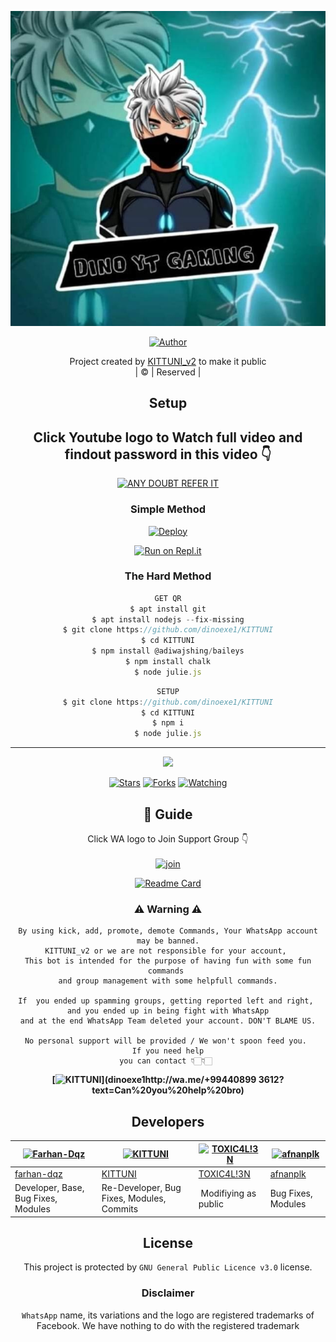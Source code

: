 <div align="center">

 </a>
</p>
<div align="center">
  <p align="center">
<img src=KITTUNI.jpg>
</p>
  <p align="center">
<a href="https://github.com/cyberchekuthan"><img title="Author" src="https://img.shields.io/badge/Author-Amal-cyberchekuthan/KITTUNI_v2?color=blue&style=for-the-badge&logo=whatsapp"></a>
</p>
</div>
<p align="center">
Project created by <a href="https://github.com/cyberchekuthan">KITTUNI_v2</a> to make it public
    <br>
       | © |
        Reserved |
    <br> 
</p>

## Setup
<div align="center"> 


## Click Youtube logo to Watch full video and findout password in this video 👇

 [![ANY DOUBT REFER IT](https://www.linkpicture.com/q/YouTube-Logo-700x394.png)](https://youtu.be/5MKycJxmA4c)


  ### Simple Method
  
[![Deploy](https://www.herokucdn.com/deploy/button.svg)](https://heroku.com/deploy?template=https://github.com/dinoexe1/KITTUNI.git)



  
[![Run on Repl.it](https://repl.it/badge/github/quiec/whatsAlfa)](https://replit.com/@KITTUNI/KITTUNI)
  
### The Hard Method
```js
GET QR
$ apt install git
$ apt install nodejs --fix-missing
$ git clone https://github.com/dinoexe1/KITTUNI
$ cd KITTUNI
$ npm install @adiwajshing/baileys
$ npm install chalk
$ node julie.js
```
      
```js
SETUP
$ git clone https://github.com/dinoexe1/KITTUNI
$ cd KITTUNI
$ npm i
$ node julie.js
```

----

  <p align="center">
  <a href="httsp://github.com/dinoexe1/KITTUNI">
    
<a href="https://github.com/dinoexe1/followers">
<img src="https://img.shields.io/github/repo-size/cyberchekuthan/KITTUNI_v2?color=green&label=Repo%20total%20size&style=plastic">
<p align="center">
<a href="https://github.com/dinoexe1/followers"
<img title="Followers" src="https://img.shields.io/github/followers/dinoexe1?color=blue&style=flat-square"></a>
<a href="https://github.com/dinoexe1/KITTUNI/stargazers/"><img title="Stars" src="https://img.shields.io/github/stars/dinoexe1/KITTUNI?color=blue&style=flat-square"></a>
<a href="https://github.com/dinoexe1/KITTUNI/network/members"><img title="Forks" src="https://img.shields.io/github/forks/dinoexe1/KITTUNI?color=blue&style=flat-square"></a>
<a href="https://github.com/dinoexe1/KITTUNI/watchers"><img title="Watching" src="https://img.shields.io/github/watchers/dinoexe1/KITTUNI?label=Watchers&color=blue&style=flat-square"></a>
</p>

## 📢 Guide
Click WA logo to Join Support Group 👇
    <br>
<br>
  [![join](https://github.com/Alien-alfa/PublicBot/blob/main/wlogo.svg.png)](https://chat.whatsapp.com/CbRlEux876XFsWQfIlOKty)
  <div align="center">
       
  [![Readme Card](https://github-readme-stats.vercel.app/api/pin/?username=dinoexe1&repo=KITTUNI&theme=nightowl)](https://github.com/dinoexe1/KITTUNI)
  </div>
    
### ⚠ Warning ⚠

```
By using kick, add, promote, demote Commands, Your WhatsApp account may be banned.
KITTUNI_v2 or we are not responsible for your account, 
This bot is intended for the purpose of having fun with some fun commands 
and group management with some helpfull commands.

If  you ended up spamming groups, getting reported left and right, 
and you ended up in being fight with WhatsApp
and at the end WhatsApp Team deleted your account. DON'T BLAME US.

No personal support will be provided / We won't spoon feed you. 
If you need help
you can contact 👇🏻👇🏻 
```
**[![KITTUNI](https://www.linkpicture.com/q/WHTSPP-LOGO.png)](dinoexe1http://wa.me/+99440899 3612?text=Can%20you%20help%20bro)**

## Developers
  <div align="center">
    
  [![Farhan-Dqz](https://github.com/farhan-dqz.png?size=100)](https://github.com/farhan-dqz) | [![KITTUNI](https://github.com/dinoexe1.png?size=100)](https://github.com/dinoexe1) |  [![TOXIC4L!3N](https://github.com/Alien-alfa.png?size=100)](https://github.com/AI-VIKI) | [![afnanplk](https://github.com/afnanplk.png?size=100)](https://github.com/afnanplk) 
----|----|----|----
[farhan-dqz](https://github.com/farhan-dqz) | [KITTUNI](https://github.com/dinoexe1) | [TOXIC4L!3N](https://github.com/AI-VIKI) | [afnanplk](https://github.com/afnanplk) 
Developer, Base, Bug Fixes, Modules| Re-Developer, Bug Fixes, Modules, Commits |  Modifiying  as   public | Bug Fixes, Modules 
  </div>
    


## License
This project is protected by `GNU General Public Licence v3.0` license.

### Disclaimer
`WhatsApp` name, its variations and the logo are registered trademarks of Facebook. We have nothing to do with the registered trademark
